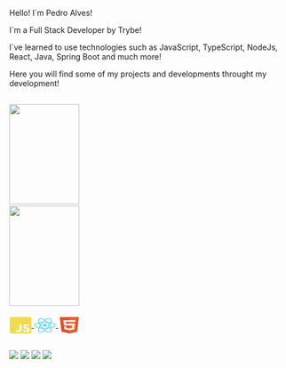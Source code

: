 <div>

Hello! I`m Pedro Alves!

I`m a Full Stack Developer by Trybe! 

I`ve learned to use technologies such as JavaScript, TypeScript, NodeJs, React, Java, Spring Boot and much more! 

Here you will find some of my projects and developments throught my development! 
  
##
</div>

  <a href="https://github.com/pedroalvesf">
  <img height="180em" width=50% src="https://github-readme-stats.vercel.app/api?username=pedroalvesf&show_icons=true&theme=tokyonight&include_all_commits=true&count_private=true"/>
  <img height="180em" width=50% src="https://github-readme-stats.vercel.app/api/top-langs/?username=pedroalvesf&layout=compact&langs_count=7&theme=tokyonight"/>

<div style="display: inline_block"><br>
  <img align="center" alt="Pedro-Js" height="30" width="40" src="https://raw.githubusercontent.com/devicons/devicon/master/icons/javascript/javascript-plain.svg">
  <img align="center" alt="Pedro-Ts" height="30" width="40" src="https://raw.githubusercontent.com/devicons/devicon/master/icons/react/react-original.svg">
  <img align="center" alt="Pedro-HTML" height="30" width="40" src="https://raw.githubusercontent.com/devicons/devicon/master/icons/html5/html5-original.svg">
</div>

##

  
<div> 
  <a href="https://instagram.com/pedro.alveshf" target="_blank"><img src="https://img.shields.io/badge/-Instagram-%23E4405F?style=for-the-badge&logo=instagram&logoColor=white" target="_blank"></a>
  <a href = "mailto:pedro.alves.hf@gmail.com"><img src="https://img.shields.io/badge/-Gmail-%23333?style=for-the-badge&logo=gmail&logoColor=white" target="_blank"></a>
  <a href="https://www.linkedin.com/in/pedro-alves-37b71462/" target="_blank"><img src="https://img.shields.io/badge/-LinkedIn-%230077B5?style=for-the-badge&logo=linkedin&logoColor=white" target="_blank"></a>
   <a href="https://github.com/PedroAlvesf" target="_blank"><img src="https://img.shields.io/badge/-Github-000?style=for-the-badge&logo=Github&logoColor=white" target="_blank"></a> 
</div>

##

